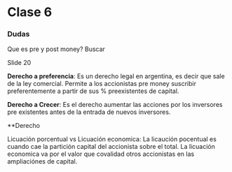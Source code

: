 # Clase 6
### Dudas
Que es pre y post money?
Buscar

Slide 20 

**Derecho a preferencia**: Es un derecho legal en argentina, es decir que sale de la ley comercial. Permite a los accionistas pre money suscribir preferentemente a partir de sus % preexistentes de capital. 

**Derecho a Crecer**: Es el derecho aumentar las acciones por los inversores pre existentes antes de la entrada de nuevos inversores.

**Derecho 

Licuación porcentual vs Licuación economica: La licaución pocentual es cuando cae la partición  capital del accionista sobre el total. La licuación economica va por el valor que covalidad otros accionistas en las ampliaciónes de capital. 
 